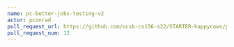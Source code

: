 ```yaml
---
name: pc-better-jobs-testing-v2
actor: pconrad
pull_request_url: https://github.com/ucsb-cs156-s22/STARTER-happycows/pull/12
pull_request_num: 12
---
```

